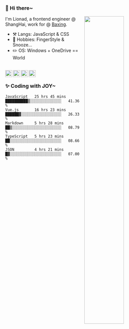 ### 👋 Hi there~

[<img align="right" width="50%" src="https://github-readme-stats.vercel.app/api?username=Lionad-Morotar&show_icons=true">](https://metrics.lecoq.io/ouuan?template=classic)

I'm Lionad, a frontend engineer @ ShangHai, work for @ [Baxing](https://github.com/baixing).

- ⚒️ Langs: JavaScript & CSS
- 🎨 Hobbies: FingerStyle & Snooze...
- ✏️ OS: Windows + OneDrive == World

<br />

<a href="https://www.lionad.art">
  <img align="left" alt="lionad-art" width="22px" src="https://cdn.jsdelivr.net/npm/simple-icons@3.1.0/icons/wordpress.svg" />
</a>
<a href="#1806234223">
  <img align="left" alt="1806234223" width="22px" src="https://cdn.jsdelivr.net/npm/simple-icons@3.1.0/icons/tencentqq.svg" />
</a>
<a href="https://www.zhihu.com/people/Lionad">
  <img align="left" alt="132yse" width="22px" src="https://cdn.jsdelivr.net/npm/simple-icons@3.1.0/icons/zhihu.svg" />
</a>
<a href="https://github.com/Lionad-Morotar">
  <img align="left" alt="yisar" width="22px" src="https://cdn.jsdelivr.net/npm/simple-icons@3.1.0/icons/github.svg" />
</a>

<br />

### ✨ Coding with JOY~

<!--START_SECTION:waka-->
```text
JavaScript   25 hrs 45 mins  ██████████▒░░░░░░░░░░░░░░   41.36 % 
Vue.js       16 hrs 23 mins  ██████▓░░░░░░░░░░░░░░░░░░   26.33 % 
Markdown     5 hrs 28 mins   ██▒░░░░░░░░░░░░░░░░░░░░░░   08.79 % 
TypeScript   5 hrs 23 mins   ██░░░░░░░░░░░░░░░░░░░░░░░   08.66 % 
JSON         4 hrs 21 mins   █▓░░░░░░░░░░░░░░░░░░░░░░░   07.00 % 
```
<!--END_SECTION:waka-->
